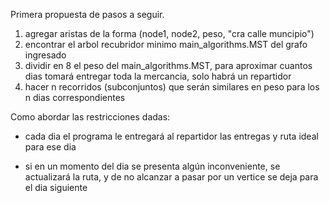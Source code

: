 Primera propuesta de pasos a seguir.

1. agregar aristas de la forma (node1, node2, peso, "cra calle muncipio")
2. encontrar el arbol recubridor minimo main_algorithms.MST del grafo ingresado
3. dividir en 8 el peso del main_algorithms.MST, para aproximar cuantos dias tomará entregar toda la mercancia, 
   solo habrá un repartidor
4. hacer n recorridos (subconjuntos) que serán similares en peso para los n dias correspondientes

Como abordar las restricciones dadas:

- cada dia el programa le entregará al repartidor las entregas y ruta ideal para ese dia

- si en un momento del dia se presenta algún inconveniente, se actualizará la ruta, y
de no alcanzar a pasar por un vertice se deja para el dia siguiente
